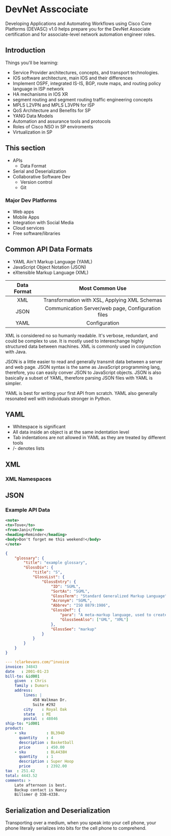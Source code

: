 # DevNet Asscociate

Developing Applications and Automating Workflows using Cisco Core Platforms (DEVASC) v1.0 helps prepare you for the DevNet Associate certification and for associate-level network automation engineer roles. 

## Introduction

Things you'll be learning:

* Service Provider architectures, concepts, and transport technologies. 
* IOS software architecture, main IOS and their differences
* Implement OSPF, integrated IS-IS, BGP, route maps, and routing policy language in ISP network
* HA mechanisms in IOS XR
* segment routing and segment routing traffic engineering concepts
* MPLS L2VPN and MPLS L3VPN for ISP
* QoS Architecture and Benefits for SP
* YANG Data Models
* Automation and assurance tools and protocols
* Roles of Cisco NSO in SP enviroments
* Virtualization in SP

## This section

* APIs
    + Data Format
* Serial and Deserialization
* Collaborative Software Dev
    + Version control
    + Git

### Major Dev Platforms

* Web apps
* Mobile Apps
* Integration with Social Media
* Cloud services
* Free software/libraries

## Common API Data Formats

* YAML Ain't Markup Language (YAML)
* JavaScript Object Notation (JSON)
* eXtensible Markup Language (XML)

| Data Format | Most Common Use|
|:-:|:-:|
|XML| Transformation with XSL, Applying XML Schemas|
|JSON| Communication Server/web page, Configuration files|
|YAML| Configuration |

XML is considered no so humanly readable. It's verbose, redundant, and could be complex to use. It is mostly used to interexchange highly structured data between machines. XML is commonly used in conjunction with Java.

JSON is a little easier to read and generally transmit data between a server and web page. JSON syntax is the same as JavaScript programming lang, therefore, you can easily conver JSON to JavaScript objects. JSON is also basically a subset of YAML, therefore parsing JSON files with YAML is simpler.

YAML is best for writing your first API from scratch. YAML also generally resonated well with individuals stronger in Python.

## YAML

* Whitespace is significant
* All data inside an object is at the same indentation level
* Tab indentations are not allowed in YAML as they are treated by different tools
* /- denotes lists

## XML

### XML Namespaces

## JSON

### Example API Data

```xml
<note>
<to>Tove</to>
<from>Jani</from>
<heading>Reminder</heading>
<body>Don't forget me this weekend!</body>
</note>
```

```json
{
    "glossary": {
        "title": "example glossary",
		"GlossDiv": {
            "title": "S",
			"GlossList": {
                "GlossEntry": {
                    "ID": "SGML",
					"SortAs": "SGML",
					"GlossTerm": "Standard Generalized Markup Language",
					"Acronym": "SGML",
					"Abbrev": "ISO 8879:1986",
					"GlossDef": {
                        "para": "A meta-markup language, used to create markup languages such as DocBook.",
						"GlossSeeAlso": ["GML", "XML"]
                    },
					"GlossSee": "markup"
                }
            }
        }
    }
}
```

```yaml
--- !clarkevans.com/^invoice
invoice: 34843
date   : 2001-01-23
bill-to: &id001
    given  : Chris
    family : Dumars
    address:
        lines: |
            458 Walkman Dr.
            Suite #292
        city    : Royal Oak
        state   : MI
        postal  : 48046
ship-to: *id001
product:
    - sku         : BL394D
      quantity    : 4
      description : Basketball
      price       : 450.00
    - sku         : BL4438H
      quantity    : 1
      description : Super Hoop
      price       : 2392.00
tax  : 251.42
total: 4443.52
comments: >
    Late afternoon is best.
    Backup contact is Nancy
    Billsmer @ 338-4338.
```

## Serialization and Deserialization

Transporting over a medium, when you speak into your cell phone, your phone literally serializes into bits for the cell phone to comprehend.